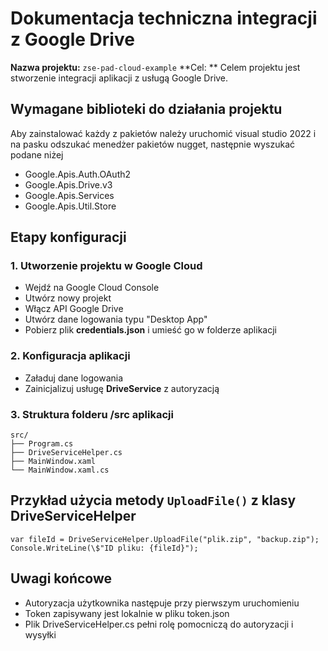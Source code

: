 # Dokumentacja techniczna integracji z Google Drive

**Nazwa projektu:** `zse-pad-cloud-example`
**Cel: ** Celem projektu jest stworzenie integracji aplikacji z usługą Google Drive.

## Wymagane biblioteki do działania projektu

Aby zainstalować każdy z pakietów należy uruchomić visual studio 2022 i na pasku odszukać menedżer pakietów nugget, następnie wyszukać podane niżej

- Google.Apis.Auth.OAuth2
- Google.Apis.Drive.v3
- Google.Apis.Services
- Google.Apis.Util.Store

## Etapy konfiguracji

### 1. Utworzenie projektu w Google Cloud

- Wejdź na Google Cloud Console
- Utwórz nowy projekt
- Włącz API Google Drive
- Utwórz dane logowania typu "Desktop App"
- Pobierz plik **credentials.json** i umieść go w folderze aplikacji

### 2. Konfiguracja aplikacji

- Załaduj dane logowania
- Zainicjalizuj usługę **DriveService** z autoryzacją

### 3. Struktura folderu /src aplikacji

```
src/
├── Program.cs
├── DriveServiceHelper.cs
├── MainWindow.xaml
└── MainWindow.xaml.cs
```

## Przykład użycia metody ``UploadFile()`` z klasy **DriveServiceHelper**

```
var fileId = DriveServiceHelper.UploadFile("plik.zip", "backup.zip");
Console.WriteLine(\$"ID pliku: {fileId}");
```

## Uwagi końcowe

- Autoryzacja użytkownika następuje przy pierwszym uruchomieniu
- Token zapisywany jest lokalnie w pliku token.json
- Plik DriveServiceHelper.cs pełni rolę pomocniczą do autoryzacji i wysyłki